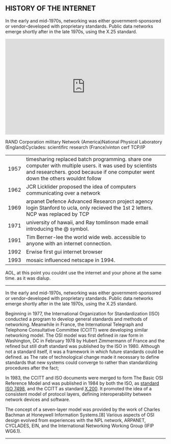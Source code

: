## HISTORY OF THE INTERNET
In the early and mid-1970s, networking was either government-sponsored <span style="display:none">(NPL network in the UK, ARPANET in the US, CYCLADES in France)</span> or vendor-developed with proprietary standards<span style="display:none">, such as IBM's Systems Network Architecture and Digital Equipment Corporation's DECnet</span>. Public data networks emerge shortly after in the late 1970s, using the X.25 standard.

<embed width=500 height=300 src="https://www.youtube.com/embed/9hIQjrMHTv4
"></embed>
<table>
<tr>
    <td>1957</td>
<td> timesharing replaced batch programming. share one computer with multiple users. it was used by scientists and researchers. good because if one computer went down the others wouldnt follow</td></tr>
<tr>
    <td>1962</td> <td>JCR Licklider proposed the idea of computers communicating over a network</td></tr>
<tr>
    <td>1969</td>
<td>arpanet Defence Advanced Researcn project agency login Stanford to ucla, only recieved the 1st 2 letters. NCP was replaced by TCP</td>
</tr>
<tr>RAND Corporation military Network  (America)</tr>
<tr>National Physical Laboratory (England)</tr>
<tr>Cyclades: scientifirc research (France)</tr>
<tr>
    <td>1971</td>
    <td> university of hawaii, and Ray tomlinson made email introducing the @ symbol.</td>
</tr>
<tr>vinton cerf TCP/IP</tr>
<tr>
    <td>1991</td>
     <td>Tim Berner-lee the world wide web. accessible to anyone with an internet connection. </td>
</tr>
<tr>
    <td>1992</td>
    <td>Erwise first gui internet browser</td>
</tr>
<tr>
    <td>1993</td>
    <td> mosaic influenced netscape in 1994.</td>
</tr></table>
AOL, at this point you couldnt use the internet and your phone at the same time. as it was dialup.

---



In the early and mid-1970s, networking was either government-sponsored <span style="display:none">(NPL network in the UK, ARPANET in the US, CYCLADES in France)</span> or vendor-developed with proprietary standards<span style="display:none">, such as IBM's Systems Network Architecture and Digital Equipment Corporation's DECnet</span>. Public data networks emerge shortly after in the late 1970s, using the X.25 standard.

<span style="display:none">The Experimental Packet Switched System in the UK circa 1973-5 identified the need for defining higher level protocols.[1] The UK National Computing Centre publication 'Why Distributed Computing' which came from considerable research into future configurations for computer systems,[3] resulted in the UK presenting the case for an international standards committee to cover this area at the ISO meeting in Sydney in March 1977.[4]</span>


Beginning in 1977, the International Organization for Standardization (ISO) conducted a program to develop general standards and methods of networking. Meanwhile in France, the International Telegraph and Telephone Consultative Committee (CCITT) were developing similar networking model. The OSI model was first defined in raw form in Washington, DC in February 1978 by Hubert Zimmermann of France and the refined but still draft standard was published by the ISO in 1980. Although not a standard itself, it was a framework in which future standards could be defined. as <span style="display:none"> The drafters of the reference model had to contend with many competing priorities and interests.</span> The rate of technological change made it necessary to define standards that new systems could converge to rather than standardizing procedures after the fact;<span style="display:none"> the reverse of the traditional approach to developing standards.[6]</span> 

In 1983, the CCITT and ISO documents were merged to form The Basic OSI Reference Model <span style="display:none">, OSI Reference Model, or simply OSI model,  </span> and was published in 1984 by both the ISO, as <a href="">standard ISO 7498</a>, and the CCITT as standard <a href="">X.200</a>. It promoted the idea of a consistent model of protocol layers, defining interoperability between network devices and software.

<span style="display:none">OSI had two major components, an abstract model of networking, called the Basic Reference Model or seven-layer model, and a set of specific protocols. The OSI reference model was a major advance in the teaching of network concepts. </span>

The concept of a seven-layer model was provided by the work of Charles Bachman at Honeywell Information Systems.[8] Various aspects of OSI design evolved from experiences with the NPL network, ARPANET, CYCLADES, EIN, and the International Networking Working Group (IFIP WG6.1). <span style="display:none">In this model, a networking system was divided into layers. Within each layer, one or more entities implement its functionality. Each entity interacted directly only with the layer immediately beneath it and provided facilities for use by the layer above it.</span>

---


